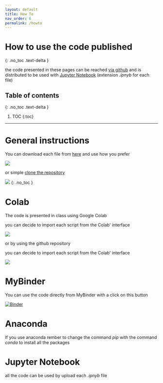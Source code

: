 ```yaml
---
layout: default
title: How To
nav_order: 6
permalink: /howto
---
```


# How to use the code published



{: .no_toc .text-delta }

the code presented in these pages can be reached [via github]((https://github.com/napo/geospatial_course_unitn/tree/master/code)) and is distributed to be used with [Jupyter Notebook](https://ipython.org/notebook.html) (extension *.ipnyb* for each file)

## Table of contents
{: .no_toc .text-delta }

1. TOC
{:toc}


---
# General instructions

You can download each file from [here](https://github.com/napo/geospatial_course_unitn/tree/master/code) and use how you prefer

![](https://raw.githubusercontent.com/napo/geospatial_course_unitn/master/images/howto_download.png)

or simple [clone the repository](https://docs.github.com/en/free-pro-team@latest/github/creating-cloning-and-archiving-repositories/cloning-a-repository)

![](https://raw.githubusercontent.com/napo/geospatial_course_unitn/master/images/howto_clone.png)
{: .no_toc }

# Colab 
The code is presented in class using Google Colab

you can decide to import each script from the Colab' interface

![](https://raw.githubusercontent.com/napo/geospatial_course_unitn/master/images/howto_colab_import.png)

or by using the github repository

you can decide to import each script from the Colab' interface

![](https://raw.githubusercontent.com/napo/geospatial_course_unitn/master/images/howto_colab_github.png)

# MyBinder
You can use the code directly from MyBinder with a click on this button

[![Binder](https://mybinder.org/badge_logo.svg)](https://mybinder.org/v2/gh/napo/geospatial_course_unitn/master?filepath=code)


# Anaconda
If you use anaconda rember to change the command *pip* with the command *conda* to install all the packages

# Jupyter Notebook
all the code can be used by upload each *.ipnyb* file


 



